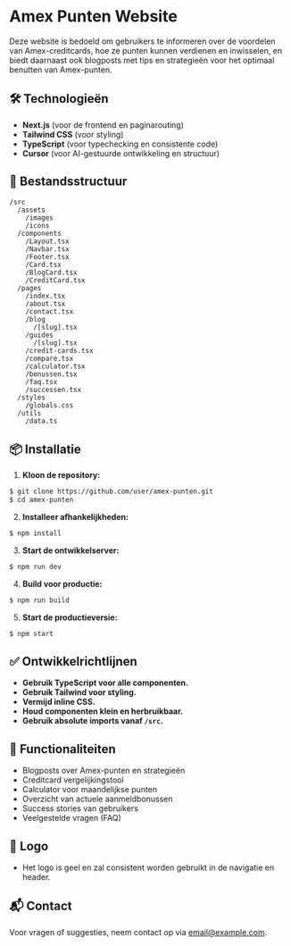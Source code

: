 # Amex Punten Website

Deze website is bedoeld om gebruikers te informeren over de voordelen van Amex-creditcards, hoe ze punten kunnen verdienen en inwisselen, en biedt daarnaast ook blogposts met tips en strategieën voor het optimaal benutten van Amex-punten. 

## 🛠️ Technologieën
- **Next.js** (voor de frontend en paginarouting)
- **Tailwind CSS** (voor styling)
- **TypeScript** (voor typechecking en consistente code)
- **Cursor** (voor AI-gestuurde ontwikkeling en structuur)

## 📁 Bestandsstructuur

```
/src
  /assets
    /images
    /icons
  /components
    /Layout.tsx
    /Navbar.tsx
    /Footer.tsx
    /Card.tsx
    /BlogCard.tsx
    /CreditCard.tsx
  /pages
    /index.tsx
    /about.tsx
    /contact.tsx
    /blog
      /[slug].tsx
    /guides
      /[slug].tsx
    /credit-cards.tsx
    /compare.tsx
    /calculator.tsx
    /bonussen.tsx
    /faq.tsx
    /successen.tsx
  /styles
    /globals.css
  /utils
    /data.ts
```

## 📦 Installatie

1. **Kloon de repository:**

```bash
$ git clone https://github.com/user/amex-punten.git
$ cd amex-punten
```

2. **Installeer afhankelijkheden:**

```bash
$ npm install
```

3. **Start de ontwikkelserver:**

```bash
$ npm run dev
```

4. **Build voor productie:**

```bash
$ npm run build
```

5. **Start de productieversie:**

```bash
$ npm start
```

## ✅ Ontwikkelrichtlijnen
- **Gebruik TypeScript voor alle componenten.**
- **Gebruik Tailwind voor styling.**
- **Vermijd inline CSS.**
- **Houd componenten klein en herbruikbaar.**
- **Gebruik absolute imports vanaf `/src`.**

## 🚀 Functionaliteiten
- Blogposts over Amex-punten en strategieën
- Creditcard vergelijkingstool
- Calculator voor maandelijkse punten
- Overzicht van actuele aanmeldbonussen
- Success stories van gebruikers
- Veelgestelde vragen (FAQ)

## 💛 Logo
- Het logo is geel en zal consistent worden gebruikt in de navigatie en header.

## 📬 Contact
Voor vragen of suggesties, neem contact op via [email@example.com](mailto:email@example.com).
